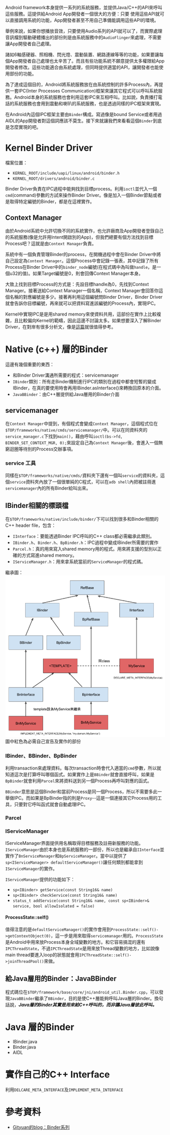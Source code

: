Android framework本身提供一系列的系統服務，並提供Java/C++的API來呼叫這些服務。這提供給Android App開發者一個很大的方便：只要
使用這些API就可以直接調用系統的功能，App開發者甚至不用自己準備能調用這些API的環境。

舉例來說，如果你想播放音效，只要使用Audio系列的API就可以了，而實際處理音訊檔到驅動硬體播出的部份則是由系統服務中的`AudioFlinger`來處理，不需要讓App開發者自己處理。

諸如6軸感硬器、照相機、閃光燈、震動裝置、網路連線等等的功能，如果要讓每個App開發者自己處理也太辛苦了。而且有些功能系統不願意提供太多權限給App開發者修改。這些功能適合由系統處理，但同時提供適當的API，讓開發者也能使用部份的功能。

為了達成這個目的，Android將系統服務放在由系統控制的許多Process內，再提供一套IPC(Inter Processes Communication)框架來讓其它程式可以呼叫系統服務。Android本身的系統服務也會利用這套IPC來互相呼叫。比如說，負責播打電話的系統服務也會用到震動和喇叭的系統服務，也是透過同樣的IPC框架來實現。

在Android內這個IPC框架主要由`Binder`構成。寫過像是bound Service或者用過AIDL的App開發者對這個詞應該不莫生。接下來就讓我們來看看這個`Binder`到底是怎麼實現的吧。

# Kernel Binder Driver

檔案位置：

* `KERNEL_ROOT/include/uapi/linux/android/binder.h`
* `KERNEL_ROOT/drivers/android/binder.c`

Binder Driver負責在IPC過程中能夠找到目標process。利用`ioctl`並代入一個`cmd`(command)參數的方試來操作Binder Driver。像是加入一個Binder節點或者是取得特定編號的Binder，都是在這裡實作。

## Context Manager

由於Android系統中允許切換不同的系統實作，也允許廠商及App開發者登錄自己的系統服務(像是允許用Intent開啟別的App)，但我們總要有個方法找到目標Process吧？這就是由`Context Manager`負責。

系統中有一個負責管理Binder的process，在開機過程中會在Binder Driver中將自己設定為`Context Manager`。這個Process中會記錄一張表，其中記錄了所有Process在Binder Driver中的`binder_node`編號(在程式碼中為叫做`handle`，是一個u32的值)。如果Target編號是0，則會回傳Context Manager本身。

大致上找到目標Process的方式是：先設目標handle為0，先找到Context Manager。接著送給Context Manager一個名稱，Context Manager會回答你這個名稱的對應編號是多少。接著再利用這個編號問Binder Driver，Binder Driver就會告訴你目標編號，再來就可以把資料寫進該編號的Process內，實現IPC。


Kernel中實現IPC是是用shared memory來使資料共用，這部份在實作上比較複雜，且比較偏向Kernel的範疇，因此這邊不討論太多。如果想要深入了解Binder Driver，在對岸有很多分析文，像是[這篇](/http://gityuan.com/2015/11/01/binder-driver/)就很值得參考。

# Native (c++) 層的Binder

這邊有幾個重要的東西：

* 和Binder Driver溝通所需要的程式：servicemanager
* `IBinder`類別：所有走Binder機制進行IPC的類別在過程中都會短暫的變成IBinder，在真的要使用時會再用IBinder.asInterface()來轉換回原本的介面。
* `JavaBBinder`：由C++層提供給Java層用的Binder介面

## servicemanager

在`Context Manager`中提到，有個程式會變成`Context Manager`，這個程式位在`$TOP/frameworks/native/cmds/servicemanager/`中。可以在同資料夾的`service_manager.c`下找到`main()`，藉由呼叫`ioctl(bs->fd, BINDER_SET_CONTEXT_MGR, 0);`來設定自己為`Context Manager`後，會進入一個無窮迴圈等待別的Process交辦事項。

### service 工具

同樣在`$TOP/frameworks/native/cmds/`資料夾下還有一個叫`service`的資料夾，這個`service`資料夾內放了一個很單純的C程式，可以在`adb shell`內把被註冊進`servicemanager`內的所有Binder給叫出來。

## IBinder相關的標頭檔

在`$TOP/frameworks/native/include/binder/`下可以找到很多和Binder相關的C++ header file，包含：

* `IInterface`：要能透過Binder IPC呼叫的C++ class都必需繼承此類別。
* `IBinder.h`、`Binder.h`、`BpBinder.h`：IPC過程中變成IBinder所需要的實作
* `Parcel.h`：真的用來寫入shared memory用的程式。用來將支援的型別以正確的方式寫進shared memory。
* `IServiceManager.h`：用來拿系統當前的`ServiceManager`的程式碼。

繼承圖：
![Binder 與 IInterface](Binder_and_IInterface.png)
圖中紅色為必需自己宣告及實作的部份


### IBinder、BBinder、BpBinder

利用transaction來處理資料。每次transaction時會代入適當的`cmd`參數，所以就知道這次是打算呼叫哪個函式。如果實作上是`BBinder`就會直接呼叫，如果是`BpBinder`就會利用`Parcel`來將資料送到另一個Process再呼叫對應的函式。

`BBinder`意思是這個Binder和當前Process是同一個Process，所以不需要多此一舉做IPC。而如果是BpBinder指的則是`Proxy`--這是一個連接其它Process用的工具，只要對它呼叫函式就會自動處理IPC。

### Parcel

<TODO>

### IServiceManager

IServiceManager界面提供用名稱取得目標服務及註冊新服務的功能。
`IServiceManager`由於本身也是系統服務的一部份，所以也是繼承自`IInterface`並實作了`BnServiceManager`和`BpServiceManager`。當中以提供了`sp<IServiceManager> defaultServiceManager()`讓任何類別都能拿到`IServiceManager`的實作。

`IServiceManager`提供的功能如下：

* `sp<IBinder> getService(const String16& name)`
* `sp<IBinder> checkService(const String16& name)`
* `status_t addService(const String16& name, const sp<IBinder>& service, bool allowIsolated = false)`


#### ProcessState::self()

值得注意的是`defaultServiceManager()`的實作會用到`ProcessState::self()->getContextObject(0)`，這一步是用來取得`servicemanager`用的。`ProcessState`是Android中用來放Process本身全域變數的地方。和它容易搞混的還有`IPCThreadState`，不過`IPCThreadState`是用來放Thread變數的地方，比如說像main thread要進入loop的狀態就會用`IPCThreadState::self()->joinThreadPool()`來做。


## 給Java層用的Binder：JavaBBinder

程式碼位在`$TOP/framework/base/core/jni/android_util.Binder.cpp`，可以發現`JavaBBinder`繼承了`BBinder`，目的是使C++層能夠呼叫Java層的Binder。換句話說，***Java層的Binder其實是用來給C++呼叫的，而非讓Java層彼此呼叫。***


# Java 層的Binder

* IBinder.java
* Binder.java
* AIDL



# 實作自己的C++ Interface

利用`DELCARE_META_INTERFACE`及`IMPLEMENT_META_INTERFACE`

# 參考資料

* [Gityuan的blog：Binder系列](http://gityuan.com/tags/#binder)
